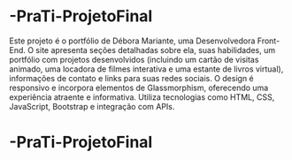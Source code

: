 # -PraTi-ProjetoFinal

Este projeto é o portfólio de Débora Mariante, uma Desenvolvedora Front-End. O site apresenta seções detalhadas sobre ela, suas habilidades, um portfólio com projetos desenvolvidos (incluindo um cartão de visitas animado, uma locadora de filmes interativa e uma estante de livros virtual), informações de contato e links para suas redes sociais. O design é responsivo e incorpora elementos de Glassmorphism, oferecendo uma experiência atraente e informativa. Utiliza tecnologias como HTML, CSS, JavaScript, Bootstrap e integração com APIs.
# -PraTi-ProjetoFinal
